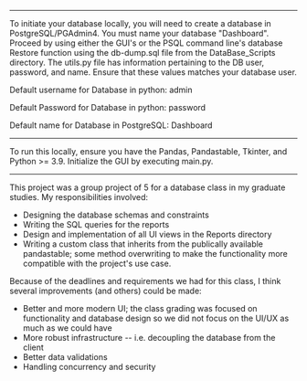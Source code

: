 -----
To initiate your database locally, you will need to create a database in PostgreSQL/PGAdmin4. You must name your database "Dashboard". Proceed by using either the GUI's or the PSQL command line's database Restore function using the db-dump.sql file from the DataBase_Scripts directory. The utils.py file has information pertaining to the DB user, password, and name. Ensure that these values matches your database user.

Default username for Database in python: admin

Default Password for Database in python: password

Default name for Database in PostgreSQL: Dashboard

-----

To run this locally, ensure you have the Pandas, Pandastable, Tkinter, and Python >= 3.9. Initialize the GUI by executing main.py.

----

This project was a group project of 5 for a database class in my graduate studies. My responsibilities involved:
* Designing the database schemas and constraints
* Writing the SQL queries for the reports 
* Design and implementation of all UI views in the Reports directory
* Writing a custom class that inherits from the publically available pandastable; some method overwriting to make the functionality more compatible with the project's use case.

Because of the deadlines and requirements we had for this class, I think several improvements (and others) could be made:
* Better and more modern UI; the class grading was focused on functionality and database design so we did not focus on the UI/UX as much as we could have
* More robust infrastructure -- i.e. decoupling the database from the client 
* Better data validations
* Handling concurrency and security

